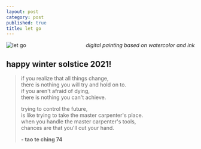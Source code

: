 ```yaml
---
layout: post
category: post
published: true
title: let go
---
```

![let go](/media/let-go.png)
<span class='date' style='float:right;'>*digital painting based on watercolor and ink*</span>


## happy winter solstice 2021!

>if you realize that all things change,  
>there is nothing you will try and hold on to.  
>if you aren't afraid of dying,  
>there is nothing you can't achieve.  
>  
>trying to control the future,  
>is like trying to take the master carpenter's place.  
>when you handle the master carpenter's tools,  
>chances are that you'll cut your hand.  
>
>**- tao te ching 74**
